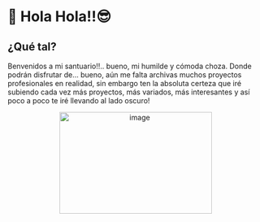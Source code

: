 # 🥸 Hola Hola!!😎
## ¿Qué tal? <br>
Benvenidos a mi santuario!!.. bueno, mi humilde y cómoda choza. Donde podrán disfrutar de... bueno, aún me falta archivas muchos proyectos profesionales en realidad, sin embargo
ten la absoluta certeza que iré subiendo cada vez más proyectos, más variados, más interesantes y así poco a poco te iré llevando al lado oscuro! <br>
<center> <img src="https://github.com/user-attachments/assets/889fad8d-362f-4a79-925d-409da55b426a" alt="image" width="300" height="200"> </center>
